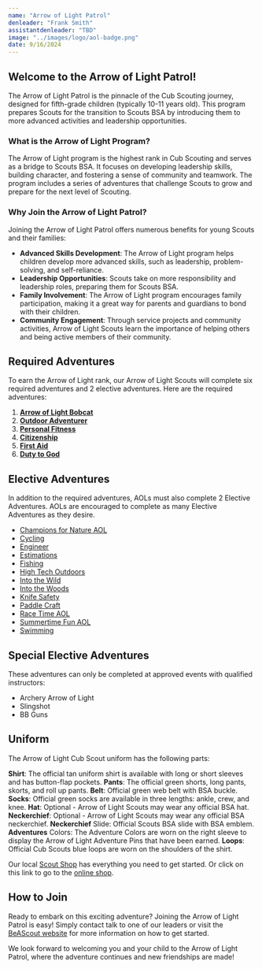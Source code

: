 ```yaml
---
name: "Arrow of Light Patrol"
denleader: "Frank Smith"
assistantdenleader: "TBD"
image: "../images/logo/aol-badge.png"
date: 9/16/2024
---
```

## Welcome to the Arrow of Light Patrol!

The Arrow of Light Patrol is the pinnacle of the Cub Scouting journey, designed for fifth-grade children (typically 10-11 years old). This program prepares Scouts for the transition to Scouts BSA by introducing them to more advanced activities and leadership opportunities.

### What is the Arrow of Light Program?

The Arrow of Light program is the highest rank in Cub Scouting and serves as a bridge to Scouts BSA. It focuses on developing leadership skills, building character, and fostering a sense of community and teamwork. The program includes a series of adventures that challenge Scouts to grow and prepare for the next level of Scouting.

### Why Join the Arrow of Light Patrol?

Joining the Arrow of Light Patrol offers numerous benefits for young Scouts and their families:

- **Advanced Skills Development**: The Arrow of Light program helps children develop more advanced skills, such as leadership, problem-solving, and self-reliance.
- **Leadership Opportunities**: Scouts take on more responsibility and leadership roles, preparing them for Scouts BSA.
- **Family Involvement**: The Arrow of Light program encourages family participation, making it a great way for parents and guardians to bond with their children.
- **Community Engagement**: Through service projects and community activities, Arrow of Light Scouts learn the importance of helping others and being active members of their community.

## Required Adventures

To earn the Arrow of Light rank, our Arrow of Light Scouts will complete six required adventures and 2 elective adventures. Here are the required adventures:

1. [**Arrow of Light Bobcat**](https://www.scouting.org/cub-scout-adventures/bobcat-arrow-of-light/)
2. [**Outdoor Adventurer**](https://www.scouting.org/cub-scout-adventures/outdoor-adventurer/)
3. [**Personal Fitness**](https://www.scouting.org/cub-scout-adventures/personal-fitness/)
4. [**Citizenship**](https://www.scouting.org/cub-scout-adventures/citizenship/)
5. [**First Aid**](https://www.scouting.org/cub-scout-adventures/first-aid/)
6. [**Duty to God**](https://www.scouting.org/cub-scout-adventures/duty-to-god/)

## Elective Adventures

In addition to the required adventures, AOLs must also complete 2 Elective Adventures. AOLs are encouraged to complete as many Elective Adventures as they desire.

- [Champions for Nature AOL](https://www.scouting.org/cub-scout-adventures/champions-for-nature-aol/)
- [Cycling](https://www.scouting.org/cub-scout-adventures/cycling/)
- [Engineer](https://www.scouting.org/cub-scout-adventures/engineer/)
- [Estimations](https://www.scouting.org/cub-scout-adventures/estimations/)
- [Fishing](https://www.scouting.org/cub-scout-adventures/fishing/)
- [High Tech Outdoors](https://www.scouting.org/cub-scout-adventures/high-tech-outdoors/)
- [Into the Wild](https://www.scouting.org/cub-scout-adventures/into-the-wild/)
- [Into the Woods](https://www.scouting.org/cub-scout-adventures/into-the-woods/)
- [Knife Safety](https://www.scouting.org/cub-scout-adventures/knife-safety/)
- [Paddle Craft](https://www.scouting.org/cub-scout-adventures/paddle-craft/)
- [Race Time AOL](https://www.scouting.org/cub-scout-adventures/race-time-aol/)
- [Summertime Fun AOL](https://www.scouting.org/cub-scout-adventures/summertime-fun-aol/)
- [Swimming](https://www.scouting.org/cub-scout-adventures/swimming/)

## Special Elective Adventures

These adventures can only be completed at approved events with qualified instructors:

- Archery Arrow of Light
- Slingshot
- BB Guns

## Uniform

The Arrow of Light Cub Scout uniform has the following parts:

**Shirt**: The official tan uniform shirt is available with long or short sleeves and has button-flap pockets.
**Pants**: The official green shorts, long pants, skorts, and roll up pants.
**Belt**: Official green web belt with BSA buckle.
**Socks**: Official green socks are available in three lengths: ankle, crew, and knee.
**Hat**: Optional - Arrow of Light Scouts may wear any official BSA hat.
**Neckerchief**: Optional - Arrow of Light Scouts may wear any official BSA neckerchief.
**Neckerchief** Slide: Official Scouts BSA slide with BSA emblem.
**Adventures** Colors: The Adventure Colors are worn on the right sleeve to display the Arrow of Light Adventure Pins that have been earned.
**Loops**: Official Cub Scouts blue loops are worn on the shoulders of the shirt.

Our local [Scout Shop](https://www.bing.com/search?pglt=513&q=troy+scout+shop&cvid=43d8bcc8c6e0485fa7dbde8ada51db3c&gs_lcrp=EgZjaHJvbWUyBggAEEUYOTIGCAEQABhAMgYIAhAAGEDSAQgyMzA1ajBqMagCALACAA&FORM=ANNTA1&PC=W099) has everything you need to get started. Or click on this link to go to the [online shop](https://www.scoutshop.org/cub-scout-arrow-of-light).

## How to Join

Ready to embark on this exciting adventure? Joining the Arrow of Light Patrol is easy! Simply contact talk to one of our leaders or visit the [BeAScout website](https://beascout.scouting.org/list/?zip=48038&program%5B%5D=pack&unitID=233029) for more information on how to get started.

We look forward to welcoming you and your child to the Arrow of Light Patrol, where the adventure continues and new friendships are made!